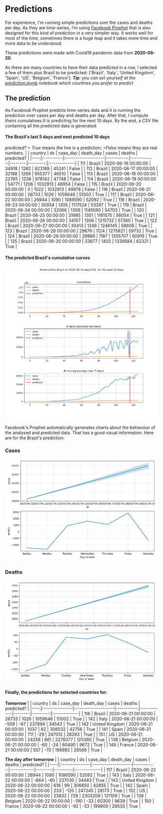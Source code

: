 # **Predictions**
For experience, I'm running simple predictions over the cases and deaths per day. As they are time-series, I'm using [Facebook Prophet](https://facebook.github.io/prophet/docs/quick_start.html) that is also designed for this kind of prediction in a very simpler way. It works well for most of the time; sometimes there is a huge leap and it takes more time and more data to be understood.

These predictions were made with Covid19 pandemic data from **2020-06-20**.

As there are many countries to have their data predicted in a row, I selected a few of them plus Brazil to be predicted:
['Brazil', 'Italy', 'United Kingdom', 'Spain', 'US', 'Belgium', 'France'].
***Tip**: you can set yourself at the *[prediction.ipynb](../prediction.ipynb)* notebook which countries you prefer to predict*


## The prediction
As Facebook Prophet predicts time-series data and it is running the prediction over cases per day and deaths per day. After that, I compute theirs cumulatives.It is predicting for the next 10 days.
By the end, a CSV file containing all the predicted data is generated.

#### The Brazil's last 5 days and next predicted 10 days
*predicted? = True* means the line is a prediction; *=False* means they are real numbers.
|     | country   | ds                  |   case_day |   death_day |   cases |   deaths | predicted?   |
|----:|:----------|:--------------------|-----------:|------------:|--------:|---------:|:-------------|
| 111 | Brazil    | 2020-06-16 00:00:00 |      34918 |        1282 |  923189 |    45241 | False        |
| 112 | Brazil    | 2020-06-17 00:00:00 |      32188 |        1269 |  955377 |    46510 | False        |
| 113 | Brazil    | 2020-06-18 00:00:00 |      22765 |        1238 |  978142 |    47748 | False        |
| 114 | Brazil    | 2020-06-19 00:00:00 |      54771 |        1206 | 1032913 |    48954 | False        |
| 115 | Brazil    | 2020-06-20 00:00:00 |          0 |        1022 | 1032913 |    49976 | False        |
| 116 | Brazil    | 2020-06-21 00:00:00 |      26733 |        1026 | 1059646 |    51002 | True         |
| 117 | Brazil    | 2020-06-22 00:00:00 |      26944 |        1090 | 1086590 |    52092 | True         |
| 118 | Brazil    | 2020-06-23 00:00:00 |      30934 |        1305 | 1117524 |    53397 | True         |
| 119 | Brazil    | 2020-06-24 00:00:00 |      32066 |        1306 | 1149590 |    54703 | True         |
| 120 | Brazil    | 2020-06-25 00:00:00 |      31985 |        1351 | 1181575 |    56054 | True         |
| 121 | Brazil    | 2020-06-26 00:00:00 |      34157 |        1306 | 1215732 |    57360 | True         |
| 122 | Brazil    | 2020-06-27 00:00:00 |      30413 |        1248 | 1246145 |    58608 | True         |
| 123 | Brazil    | 2020-06-28 00:00:00 |      29676 |        1124 | 1275821 |    59732 | True         |
| 124 | Brazil    | 2020-06-29 00:00:00 |      29886 |        1187 | 1305707 |    60919 | True         |
| 125 | Brazil    | 2020-06-30 00:00:00 |      33877 |        1402 | 1339584 |    62321 | True         |

 #### The predicted Brazil's cumulative curves
![](brazil_predictions.png)

Facebook's Prophet automatically generates charts about the behaviour of the analysed and predicted data. That has a good visual information. Here are for the Brazil's prediction:
### Cases
![](brazil_prophet_cases.png)

 ### Deaths
![](brazil_prophet_deaths.png)
#### Finally, the predictions for selected countries for:
**Tomorrow**
|     | country        | ds                  |   case_day |   death_day |   cases |   deaths | predicted?   |
|----:|:---------------|:--------------------|-----------:|------------:|--------:|---------:|:-------------|
| 116 | Brazil         | 2020-06-21 00:00:00 |      26733 |        1026 | 1059646 |    51002 | True         |
| 142 | Italy          | 2020-06-21 00:00:00 |       -509 |         -67 |  237894 |    34543 | True         |
| 142 | United Kingdom | 2020-06-21 00:00:00 |       1037 |          82 |  306032 |    42756 | True         |
| 141 | Spain          | 2020-06-21 00:00:00 |        711 |         -29 |  247012 |    28293 | True         |
| 151 | US             | 2020-06-21 00:00:00 |      24258 |         661 | 2279377 |   120380 | True         |
| 138 | Belgium        | 2020-06-21 00:00:00 |        -60 |         -24 |   60490 |     9672 | True         |
| 149 | France         | 2020-06-21 00:00:00 |        557 |         -70 |  199992 |    29566 | True         |

 **The day after tomorrow** 
|     | country        | ds                  |   case_day |   death_day |   cases |   deaths | predicted?   |
|----:|:---------------|:--------------------|-----------:|------------:|--------:|---------:|:-------------|
| 117 | Brazil         | 2020-06-22 00:00:00 |      26944 |        1090 | 1086590 |    52092 | True         |
| 143 | Italy          | 2020-06-22 00:00:00 |       -864 |         -60 |  237030 |    34483 | True         |
| 143 | United Kingdom | 2020-06-22 00:00:00 |        618 |          99 |  306650 |    42855 | True         |
| 142 | Spain          | 2020-06-22 00:00:00 |        233 |        -120 |  247245 |    28173 | True         |
| 152 | US             | 2020-06-22 00:00:00 |      23832 |         729 | 2303209 |   121109 | True         |
| 139 | Belgium        | 2020-06-22 00:00:00 |       -190 |         -33 |   60300 |     9639 | True         |
| 150 | France         | 2020-06-22 00:00:00 |        -92 |         -33 |  199900 |    29533 | True         |